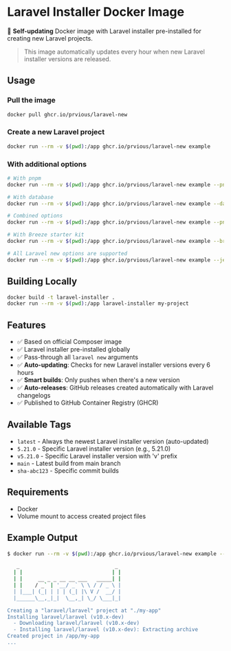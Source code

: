 # Laravel Installer Docker Image

🚀 **Self-updating** Docker image with Laravel installer pre-installed for creating new Laravel projects.

> This image automatically updates every hour when new Laravel installer versions are released.

## Usage

### Pull the image

```bash
docker pull ghcr.io/prvious/laravel-new
```

### Create a new Laravel project

```bash
docker run --rm -v $(pwd):/app ghcr.io/prvious/laravel-new example
```

### With additional options

```bash
# With pnpm
docker run --rm -v $(pwd):/app ghcr.io/prvious/laravel-new example --pnpm

# With database
docker run --rm -v $(pwd):/app ghcr.io/prvious/laravel-new example --database=mysql

# Combined options
docker run --rm -v $(pwd):/app ghcr.io/prvious/laravel-new example --pnpm --database=pgsql --git

# With Breeze starter kit
docker run --rm -v $(pwd):/app ghcr.io/prvious/laravel-new example --breeze

# All Laravel new options are supported
docker run --rm -v $(pwd):/app ghcr.io/prvious/laravel-new example --jet --stack=livewire --teams
```

## Building Locally

```bash
docker build -t laravel-installer .
docker run --rm -v $(pwd):/app laravel-installer my-project
```

## Features

-   ✅ Based on official Composer image
-   ✅ Laravel installer pre-installed globally
-   ✅ Pass-through all `laravel new` arguments
-   ✅ **Auto-updating**: Checks for new Laravel installer versions every 6 hours
-   ✅ **Smart builds**: Only pushes when there's a new version
-   ✅ **Auto-releases**: GitHub releases created automatically with Laravel changelogs
-   ✅ Published to GitHub Container Registry (GHCR)

## Available Tags

-   `latest` - Always the newest Laravel installer version (auto-updated)
-   `5.21.0` - Specific Laravel installer version (e.g., 5.21.0)
-   `v5.21.0` - Specific Laravel installer version with 'v' prefix
-   `main` - Latest build from main branch
-   `sha-abc123` - Specific commit builds

## Requirements

-   Docker
-   Volume mount to access created project files

## Example Output

```bash
$ docker run --rm -v $(pwd):/app ghcr.io/prvious/laravel-new example --pnpm

   _                               _
  | |                             | |
  | |     __ _ _ __ __ ___   _____| |
  | |    / _` | '__/ _` \ \ / / _ \ |
  | |___| (_| | | | (_| |\ V /  __/ |
  |______\__,_|_|  \__,_| \_/ \___|_|

Creating a "laravel/laravel" project at "./my-app"
Installing laravel/laravel (v10.x-dev)
  - Downloading laravel/laravel (v10.x-dev)
  - Installing laravel/laravel (v10.x-dev): Extracting archive
Created project in /app/my-app
...
```
